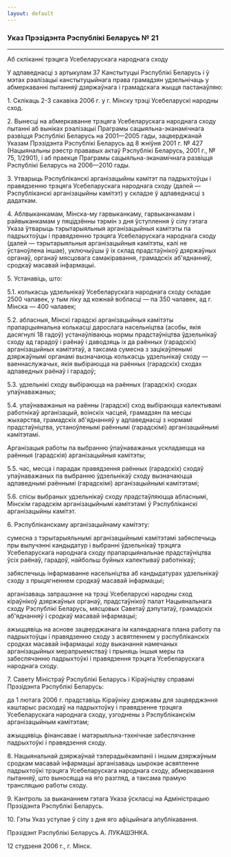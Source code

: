 ```yaml
---
layout: default
---
```


### Указ Прэзідэнта Рэспублікі Беларусь № 21

****

<span class="underline"></span>

Аб скліканні трэцяга Усебеларускага народнага сходу

У адпаведнасці з артыкулам 37 Канстытуцыі Рэспублікі Беларусь і ў мэтах
рэалізацыі канстытуцыйнага права грамадзян удзельнічаць у абмеркаванні
пытанняў дзяржаўнага і грамадскага жыцця пастанаўляю:

1\. Склікаць 2-3 сакавіка 2006 г. у г. Мінску трэці Усебеларускі народны
сход.

2\. Вынесці на абмеркаванне трэцяга Усебеларускага народнага сходу
пытанні аб выніках рэалізацыі Праграмы сацыяльна-эканамічнага
развіцця Рэспублікі Беларусь на 2001—2005 гады, зацверджанай Указам
Прэзідэнта Рэспублікі Беларусь ад 8 жніўня 2001 г. № 427 (Нацыянальны
рэестр прававых актаў Рэспублікі Беларусь, 2001 г., № 75, 1/2901), і
аб праекце Праграмы сацыяльна-эканамічнага развіцця Рэспублікі Беларусь
на 2006—2010 гады.

3\. Утварыць Рэспубліканскі арганізацыйны камітэт па падрыхтоўцы і
правядзенню трэцяга Усебеларускага народнага сходу (далей —
Рэспубліканскі арганізацыйны камітэт) у складзе ў адпаведнасці з
дадаткам.

4\. Аблвыканкамам, Мінска-му гарвыканкаму, гарвыканкамам і райвыканкамам
у пяцідзённы тэрмін з дня ўступлення ў сілу гэтага Указа ўтварыць
тэрытарыяльныя арганізацыйныя камітэты па падрыхтоўцы і
правядзенню трэцяга Усебеларускага народнага сходу (далей —
тэрытарыяльныя арганізацыйныя камітэты, калі не ўстаноўлена іншае),
уключыўшы ў іх склад прадстаўнікоў дзяржаўных органаў, органаў
мясцовага самакіравання, грамадскіх аб'яднанняў, сродкаў масавай
інфармацыі.

5\. Устанавіць, што:

5.1. колькасць удзельнікаў Усебеларускага народнага сходу складае 2500
чалавек, у тым ліку ад кожнай вобласці — па 350 чалавек, ад г. Мінска
— 400 чалавек;

5.2. абласныя, Мінскі гарадскі арганізацыйныя камітэты прапарцыянальна
колькасці дарослага насельніцтва (асобы, якія дасягнулі 18 гадоў)
устанаўліваюць нормы прадстаўніцтва ўдзельнікаў сходу ад гарадоў і
раёнаў і даводзяць іх да раённых (гарадскіх) арганізацыйных камітэтаў,
а таксама сумесна з зацікаўленымі дзяржаўнымі органамі вызначаюць
колькасць удзельнікаў сходу — ваеннаслужачых, якія выбіраюцца на
раённых (гарадскіх) сходах адпаведных раёнаў і гарадоў;

5.3. удзельнікі сходу выбіраюцца на раённых (гарадскіх) сходах
упаўнаважаных;

5.4. упаўнаважаныя на раённы (гарадскі) сход выбіраюцца калектывамі
работнікаў арганізацый, воінскіх часцей, грамадзян па месцы
жыхарства, грамадскіх аб'яднанняў у адпаведнасці з нормамі
прадстаўніцтва, устаноўленымі раённымі (гарадскімі)
арганізацыйнымі камітэтамі.

Арганізацыя работы па выбранню ўпаўнаважаных ускладаецца на раённыя
(гарадскія) арганізацыйныя камітэты;

5.5. час, месца і парадак правядзення раённых (гарадскіх) сходаў
упаўнаважаных па выбранню ўдзельнікаў сходу вызначаюцца
адпаведнымі раённымі (гарадскімі) арганізацыйнымі камітэтамі;

5.6. спісы выбраных удзельнікаў сходу прадстаўляюцца абласнымі, Мінскім
гарадскім арганізацыйнымі камітэтамі ў Рэспубліканскі арганізацыйны
камітэт.

6\. Рэспубліканскаму арганізацыйнаму камітэту:

сумесна з тэрытарыяльнымі арганізацыйнымі камітэтамі забяспечыць пры
вылучэнні кандыдатур і выбранні ўдзельнікаў трэцяга Усебеларускага
народнага сходу прапарцыянальнае прадстаўніцтва ўсіх раёнаў, гарадоў,
найбольш буйных калектываў работнікаў;

забяспечыць інфармаванне насельніцтва аб кандыдатурах удзельнікаў сходу
з прыцягненнем сродкаў масавай інфармацыі;

арганізаваць запрашэнне на трэці Усебеларускі народны сход кіраўнікоў
дзяржаўных органаў, прадстаўнікоў палат Нацыянальнага сходу
Рэспублікі Беларусь, мясцовых Саветаў дэпутатаў, грамадскіх
аб'яднанняў і сродкаў масавай інфармацыі;

ажыццявіць на аснове зацверджанага ім каляндарнага плана работу па
падрыхтоўцы і правядзенню сходу з асвятленнем у рэспубліканскіх
сродках масавай інфармацыі ходу выканання намечаных арганізацыйных
мерапрыемстваў і прыняць іншыя меры па забеспячэнню падрыхтоўкі і
правядзення трэцяга Усебеларускага народнага сходу.

7\. Савету Міністраў Рэспублікі Беларусь і Кіраўніцтву справамі
Прэзідэнта Рэспублікі Беларусь:

да 1 лютага 2006 г. прадставіць Кіраўніку дзяржавы для зацвярджэння
каштарыс расходаў на падрыхтоўку і правядзенне трэцяга
Усебеларускага народнага сходу, узгоднены з Рэспубліканскім
арганізацыйным камітэтам;

ажыццявіць фінансавае і матэрыяльна-тэхнічнае забеспячэнне падрыхтоўкі і
правядзення сходу.

8\. Нацыянальнай дзяржаўнай тэлерадыёкампаніі і іншым дзяржаўным сродкам
масавай інфармацыі арганізаваць шырокае асвятленне падрыхтоўкі трэцяга
Усебеларускага народнага сходу, абмеркавання пытанняў, што выносяцца
на яго разгляд, а таксама прамую трансляцыю работы сходу.

9\. Кантроль за выкананнем гэтага Указа ўскласці на Адміністрацыю
Прэзідэнта Рэспублікі Беларусь.

10\. Гэты Указ уступае ў сілу з дня яго афіцыйнага апублікавання.

Прэзідэнт Рэспублікі Беларусь А. ЛУКАШЭНКА.

12 студзеня 2006 г., г. Мінск.

